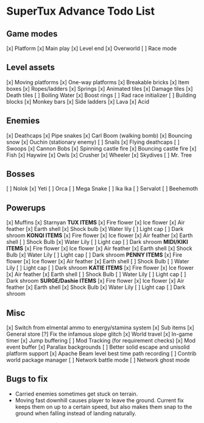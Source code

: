 # SuperTux Advance Todo List

## Game modes

[x] Platform
  [x] Main play
  [x] Level end
[x] Overworld
[ ] Race mode

## Level assets

[x] Moving platforms
[x] One-way platforms
[x] Breakable bricks
[x] Item boxes
[x] Ropes/ladders
[x] Springs
[x] Animated tiles
[x] Damage tiles
[x] Death tiles
[ ] Boiling Water
[x] Boost rings
[ ] Rad race initializer
[ ] Building blocks
[x] Monkey bars
[x] Side ladders
[x] Lava
[x] Acid

## Enemies

[x] Deathcaps
[x] Pipe snakes
[x] Carl Boom (walking bomb)
[x] Bouncing snow
[x] Ouchin (stationary enemy)
[ ] Snails
[x] Flying deathcaps
[ ] Swoops
[x] Cannon Bobs
[x] Spinning castle fire
[x] Bouncing castle fire
[x] Fish
[x] Haywire
[x] Owls
[x] Crusher
[x] Wheeler
[x] Skydives
[ ] Mr. Tree

## Bosses

[ ] Nolok
[x] Yeti
[ ] Orca
[ ] Mega Snake
[ ] Ika Ika
[ ] Servalot
[ ] Beehemoth

## Powerups

[x] Muffins
[x] Starnyan
**TUX ITEMS**
[x] Fire flower
[x] Ice flower
[x] Air feather
[x] Earth shell
[x] Shock bulb
[x] Water lily
[ ] Light cap
[ ] Dark shroom
**KONQI ITEMS**
[x] Fire flower
[x] Ice flower
[x] Air feather
[x] Earth shell
[ ] Shock Bulb
[x] Water Lily
[ ] Light cap
[ ] Dark shroom
**MIDI/KIKI ITEMS**
[x] Fire flower
[x] Ice flower
[x] Air feather
[x] Earth shell
[x] Shock Bulb
[x] Water Lily
[ ] Light cap
[ ] Dark shroom
**PENNY ITEMS**
[x] Fire flower
[x] Ice flower
[x] Air feather
[x] Earth shell
[ ] Shock Bulb
[ ] Water Lily
[ ] Light cap
[ ] Dark shroom
**KATIE ITEMS**
[x] Fire flower
[x] Ice flower
[x] Air feather
[x] Earth shell
[ ] Shock Bulb
[ ] Water Lily
[ ] Light cap
[ ] Dark shroom
**SURGE/Dashie ITEMS**
[x] Fire flower
[x] Ice flower
[x] Air feather
[x] Earth shell
[x] Shock Bulb
[x] Water Lily
[ ] Light cap
[ ] Dark shroom

## Misc

[x] Switch from elmental ammo to energy/stamina system
[x] Sub items
[x] General store
[?] Fix the infamous slope glitch
[x] World travel
[x] In-game timer
[x] Jump buffering
[ ] Mod Tracking (for requirement checks)
[x] Mod event buffer
[x] Parallax backgrounds
[ ] Better solid escape and unisolid platform support
[x] Apache Beam level best time path recording
[ ] Contrib world package manager
[ ] Network battle mode
[ ] Network ghost mode

## Bugs to fix

* Carried enemies sometimes get stuck on terrain.
* Moving fast downhill causes player to leave the ground. Current fix keeps them on up to a certain speed, but also makes them snap to the ground when falling instead of landing naturally.
